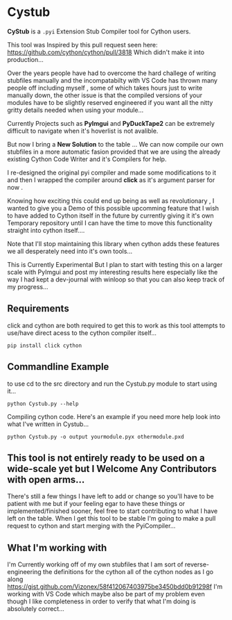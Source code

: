 # Cystub

__CyStub__ is a `.pyi` Extension Stub Compiler tool for Cython users. 

This tool was Inspired by this pull request seen here: https://github.com/cython/cython/pull/3818
Which didn't make it into production...



Over the years people have had to overcome the hard challege of writing stubfiles manually and 
the incompatabilty with VS Code has thrown many people off including myself , some of which takes hours just to write manually down,
the other issue is that the compiled versions of your modules have to be slightly reserved engineered
if you want all the nitty gritty details needed when using your module...

Currently Projects such as __PyImgui__ and __PyDuckTape2__ can be extremely difficult to navigate when it's hoverlist is not avalible. 

But now I bring a __New Solution__ to the table ...
We can now compile our own stubfiles in a more automatic fasion provided that we are using 
the already existing Cython Code Writer and it's Compilers for help.

I re-designed the original pyi compiler and made some modifications to it and then I
wrapped the compiler around __click__ as it's argument parser for now . 

Knowing how exciting this could end up being as well as revolutionary , I wanted to 
give you a Demo of this possible upcomming feature that I wish to have added to Cython itself in the future
by currently giving it it's own Temporary repository until 
I can have the time to move this functionality straight into cython itself....

Note that I'll stop maintaining this library 
when cython adds these features we all 
desperately need into it's own tools...

This is Currently Experimental But I plan to start with testing this on a larger scale with PyImgui and post my interesting results here especially like the way I had kept a dev-journal with winloop so that you can also keep track of my progress...

## Requirements
click and cython are both required to get this to work as this tool attempts to use/have direct acess to the cython compiler itself...

```
pip install click cython
```

## Commandline Example 

to use cd to the src directory and run the Cystub.py module to start using it... 
```
python Cystub.py --help
```
 
Compiling cython code. Here's an example if you need more help look into what I've written in Cystub...
```
python Cystub.py -o output yourmodule.pyx othermodule.pxd 
```

## This tool is not entirely ready to be used on a wide-scale yet but I Welcome Any Contributors with open arms...
There's still a few things I have left to add or change so you'll have to be patient with me but if your feeling egar to have these things or implemented/finished sooner, feel free to start contributing to what I have left on the table. When I get this tool to be stable I'm going to make a pull request to cython and start merging with the PyiCompiler...

## What I'm working with
I'm Currently working off of my own stubfiles that I am sort of reverse-engineering the definitions for the cython all of the cython nodes as I go along 
https://gist.github.com/Vizonex/58f412067403975be3450bdd0b91298f
I'm working with VS Code which maybe also be part of my problem even though I like completeness in order to verify that what I'm doing is absolutely correct...
